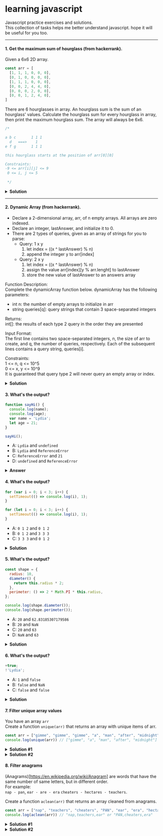# learning javascript
Javascript practice exercises and solutions.  
This collection of tasks helps me better understand javascript. hope it will be useful for you too.

---

#### 1. Get the maximum sum of hourglass (from hackerrank).
Given a 6x6 2D array.
```javascript
const arr = [
  [1, 1, 1, 0, 0, 0],
  [0, 1, 0, 0, 0, 0],
  [1, 1, 1, 0, 0, 0],
  [0, 0, 2, 4, 4, 0],
  [0, 0, 0, 2, 0, 0],
  [0, 0, 1, 2, 4, 0],
]
```
There are 6 hourglasses in array. An hourglass sum is the sum of an hourglass' values. Calculate the hourglass sum for every hourglass in array, then print the maximum hourglass sum. The array will always be 6x6.
```javascript
/*

a b c       1 1 1
  d   ===>    1  
e f g       1 1 1

this hourglass starts at the position of arr[0][0]

Constraints:
-9 <= arr[i][j] <= 9
 0 <= i, j <= 5
 
 */
```

<details><summary><b>Solution</b></summary>
<p>
Points to note:

- Negative values possible.
- Maximum sum can be less than zero.
- Range of element value is -9 to 9.
- Numbers to be summed for each hourglass = 7.
- Minimum possible value for sum = 7 * -9 = -63.

```javascript
function getHourglassMaxSum(arr) {
  let maxSum = -63; // max possible negative value
  
  // loop through the arrays
  for (let i = 0; i < arr.length - 2; i++) {
    
    for (let j = 0; j < arr.length - 2; j++) { // loop through the values of array
      let top = arr[i][j] + arr[i][j+1] + arr[i][j+2]; // sum of top 3 elements of hourglass
      let middle = arr[i+1][j+1]; // the mid element of hourglass
      let bottom = arr[i+2][j] + arr[i+2][j+1] + arr[i+2][j+2]; // sum of bottom 3 elements of hourglass

      let sum = top + middle + bottom;
      maxSum = Math.max(maxSum, sum);
    }
  }
  return maxSum;
}
```
</p>
</details>

---
#### 2. Dynamic Array (from hackerrank).
- Declare a 2-dimensional array, arr, of n empty arrays. All arrays are zero indexed.
- Declare an integer, lastAnswer, and initialize it to 0.
- There are 2 types of queries, given as an array of strings for you to parse:  
    - Query: 1 x y
        1. let index = ((x ^ lastAnswer) % n)  
        2. append the integer y to arr[index]
    - Query: 2 x y  
        1. let index = ((x ^ lastAnswer) % n)  
        2. assign the value arr[index][y % arr.lenght] to lastAnswer  
        3. store the new value of lastAnswer to an answers array

Function Description:  
Complete the dynamicArray function below.
dynamicArray has the following parameters:
- int n: the number of empty arrays to initialize in arr
- string queries[q]: query strings that contain 3 space-separated integers
  
Returns:  
int[]: the results of each type 2 query in the order they are presented

Input Format:  
The first line contains two space-separated integers, n, the size of arr to create, and q, the number of queries, respectively. Each of the  subsequent lines contains a query string, queries[i].

Constraints:  
1 <= n, q <= 10^5  
0 <= x, y <= 10^9  
It is guaranteed that query type 2 will never query an empty array or index.

<details><summary><b>Solution</b></summary>
<p>

```javascript
function dynamicArray(n, queries) {
  // Declare a 2-dimensional array of n empty arrays
  const arr = [];
  for (let i = 0; i < n; i++) {
    arr[i] = []
  }
  
  let lastAnswer = 0;
  const answers = []; // The function returns this array as a solution

  // loop through the queries
  for (let i = 0; i < queries.length; i++) {
    let x = queries[i][1]; // Get value of x
    let y = queries[i][2]; // Get value of y
    let index = (x ^ lastAnswer) % n;

  // Check the statesments 1 or 2  
    if (queries[i][0] == 1) {
      arr[index].push(y)
    } else if (queries[i][0] == 2) {
      lastAnswer = arr[index][y % arr[index].length];
      answers.push(lastAnswer);
    }
  }
  return answers;
}
```
</p>
</details>

#### 3. What's the output?

```javascript
function sayHi() {
  console.log(name);
  console.log(age);
  var name = 'Lydia';
  let age = 21;
}

sayHi();
```

- A: `Lydia` and `undefined`
- B: `Lydia` and `ReferenceError`
- C: `ReferenceError` and `21`
- D: `undefined` and `ReferenceError`

<details><summary><b>Answer</b></summary>
<p>

#### Solution: D

Within the function, we first declare the `name` variable with the `var` keyword. This means that the variable gets hoisted (memory space is set up during the creation phase) with the default value of `undefined`, until we actually get to the line where we define the variable. We haven't defined the variable yet on the line where we try to log the `name` variable, so it still holds the value of `undefined`.

Variables with the `let` keyword (and `const`) are hoisted, but unlike `var`, don't get <i>initialized</i>. They are not accessible before the line we declare (initialize) them. This is called the "temporal dead zone". When we try to access the variables before they are declared, JavaScript throws a `ReferenceError`.

</p>
</details>

#### 4. What's the output?

```javascript
for (var i = 0; i < 3; i++) {
  setTimeout(() => console.log(i), 1);
}

for (let i = 0; i < 3; i++) {
  setTimeout(() => console.log(i), 1);
}
```

- A: `0 1 2` and `0 1 2`
- B: `0 1 2` and `3 3 3`
- C: `3 3 3` and `0 1 2`

<details><summary><b>Solution</b></summary>
<p>

#### answer: C

Because of the event queue in JavaScript, the `setTimeout` callback function is called _after_ the loop has been executed. Since the variable `i` in the first loop was declared using the `var` keyword, this value was global. During the loop, we incremented the value of `i` by `1` each time, using the unary operator `++`. By the time the `setTimeout` callback function was invoked, `i` was equal to `3` in the first example.

In the second loop, the variable `i` was declared using the `let` keyword: variables declared with the `let` (and `const`) keyword are block-scoped (a block is anything between `{ }`). During each iteration, `i` will have a new value, and each value is scoped inside the loop.

</p>
</details>

#### 5. What's the output?

```javascript
const shape = {
  radius: 10,
  diameter() {
    return this.radius * 2;
  },
  perimeter: () => 2 * Math.PI * this.radius,
};

console.log(shape.diameter());
console.log(shape.perimeter());
```

- A: `20` and `62.83185307179586`
- B: `20` and `NaN`
- C: `20` and `63`
- D: `NaN` and `63`

<details><summary><b>Solution</b></summary>
<p>

#### answer: B

Note that the value of `diameter` is a regular function, whereas the value of `perimeter` is an arrow function.

Arrow functions don't have their own `this`. If `this` is accessed, it is taken from the outside! This means that when we call `perimeter`, it doesn't refer to the shape object, but to its surrounding scope (window for example).

There is no value `radius` on that object, which returns `NaN`.

</p>
</details>

#### 6. What's the output?

```javascript
+true;
!'Lydia';
```

- A: `1` and `false`
- B: `false` and `NaN`
- C: `false` and `false`

<details><summary><b>Solution</b></summary>
<p>

#### answer: A

The unary plus tries to convert an operand to a number. `true` is `1`, and `false` is `0`.

The string `'Lydia'` is a truthy value. What we're actually asking, is "is this truthy value falsy?". This returns `false`.

</p>
</details>

#### 7. Filter unique array values
You have an array `arr`  
Create a function `unique(arr)` that returns an array with unique items of arr.
```javascript
const arr = ["gimme", "gimme", "gimme", "a", "man", "after", "midnight"];
console.log(unique(arr)) // ["gimme", "a", "man", "after", "midnight"]
```
<details><summary><b>Solution #1</b></summary>

For each item we’ll check if the resulting array already has that item.
If it is so, then ignore, otherwise add to results.

```javascript
function unique(arr) {
  let result = [];

  for (let str of arr) {
    if (!result.includes(str)) {
      result.push(str);
    }
  }

  return result;
}
```

The code works, but there’s a potential performance problem in it. The method `result.includes(str)` internally walks the array `result` and compares each element against `str` to find the match.  
So if `arr.length` is `10000` we’ll have something like `10000*10000 = 100 millions` of comparisons. That’s a lot. So the solution is only good for small arrays.

</details>

<details><summary><b>Solution #2</b></summary>

Use `Set` to store unique values.

```javascript
function unique(arr) {
  return Array.from(new Set(arr));
}
```

</details>

#### 8. Filter anagrams
(Anagrams)[https://en.wikipedia.org/wiki/Anagram] are words that have the same number of same letters, but in different order.  
For example:  
`nap - pan`,
`ear - are - era`
`cheaters - hectares - teachers`.  

Create a function `aclean(arr)` that returns an array cleaned from anagrams.

```javascript
const arr = ["nap", "teachers", "cheaters", "PAN", "ear", "era", "hectares"];
console.log(aclean(arr)) // "nap,teachers,ear" or "PAN,cheaters,era"
```

<details><summary><b>Solution #1</b></summary>

Use `Map` to store sorted rows as keys in Map collection.  
To find all anagrams, let’s split every word to letters and sort them. When letter-sorted, all anagrams are same. If we ever meet a word the same letter-sorted form again, then it would overwrite the previous value with the same key in the map. So we’ll always have at maximum one word per letter-form.

```javascript
function aclean(arr) {
  let map = new Map();

  for (let word of arr) {
    // Split the word by letters, sort them and join back
    let sorted = word.toLowerCase().split('').sort().join(''); // (*)
    
    // Put the word into the map
    map.set(sorted, word);
  }
  // Takes an iterable over map values and returns an array of them.
  return Array.from(map.values());
}
```

</details>

<details><summary><b>Solution #2</b></summary>

Use plain `object` instead of `Map`

```javascript
function aclean(arr) {
  let obj = {};

  for (let i = 0; i < arr.length; i++) {
    let sorted = arr[i].toLowerCase().split("").sort().join("");
    obj[sorted] = arr[i];
  }

  return Object.values(obj);
}
```

</details>

